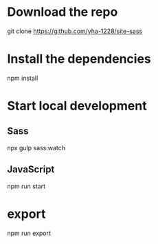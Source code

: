 # Download the repo

git clone https://github.com/yha-1228/site-sass

# Install the dependencies

npm install

# Start local development

## Sass

npx gulp sass:watch

## JavaScript

npm run start

# export

npm run export
